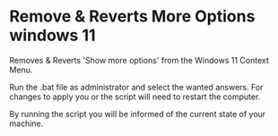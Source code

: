 # Remove &amp; Reverts More Options windows 11
Removes &amp; Reverts 'Show more options' from the Windows 11 Context Menu. 

Run the .bat file as administrator and select the wanted answers.
For changes to apply you or the script will need to restart the computer.

By running the script you will be informed of the current state of your machine.
